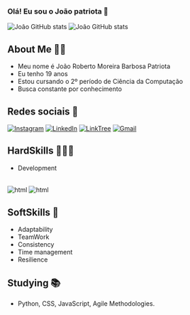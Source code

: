 ### Olá! Eu sou o João patriota 👋

![João GitHub stats](https://github-readme-stats.vercel.app/api?username=devpatriota&show_icons=true&theme=dracula) ![João GitHub stats](https://github-readme-stats.vercel.app/api/top-langs/?username=devpatriota&layout=compact&langs_count=16&theme=dracula)

## About Me 🙍‍♂️
- Meu nome é João Roberto Moreira Barbosa Patriota
- Eu tenho 19 anos 
- Estou cursando o 2º período de Ciência da Computação
- Busca constante por conhecimento

## Redes sociais 📱

[![Instagram](https://img.shields.io/badge/Instagram-E4405F?style=for-the-badge&logo=instagram&logoColor=white)](https://www.instagram.com/jao._.patriota/)
[![LinkedIn](https://img.shields.io/badge/LinkedIn-0077B5?style=for-the-badge&logo=linkedin&logoColor=white)](www.linkedin.com/in/joão-patriota-b13468310)
[![LinkTree](https://img.shields.io/badge/linktree-39E09B?style=for-the-badge&logo=linktree&logoColor=white)](https://linktr.ee/DevPatriota) [![Gmail](https://img.shields.io/badge/Gmail-D14836?style=for-the-badge&logo=gmail&logoColor=white)](joao.patriota0@gmail.com)


## HardSkills 👨‍💻🧠
- Development

<div style="display: inline_block"><br/>
    <img align="center" alt="html" src="https://img.shields.io/badge/Python-14354C?style=for-the-badge&logo=python&logoColor=white"/> <img align="center" alt="html" src="https://img.shields.io/badge/HTML5-E34F26?style=for-the-badge&logo=html5&logoColor=white"/>
</div>

## SoftSkills 🧠

- Adaptability
- TeamWork
- Consistency
- Time management
- Resilience

## Studying 📚

- Python, CSS, JavaScript, Agile Methodologies.
